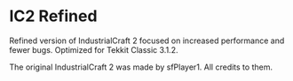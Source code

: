# IC2 Refined
Refined version of IndustrialCraft 2 focused on increased performance and fewer bugs. Optimized for Tekkit Classic 3.1.2.

The original IndustrialCraft 2 was made by sfPlayer1. All credits to them.